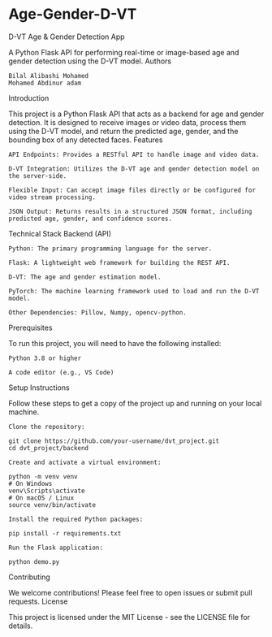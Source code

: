 # Age-Gender-D-VT
D-VT Age & Gender Detection App

A Python Flask API for performing real-time or image-based age and gender detection using the D-VT model.
Authors

    Bilal Alibashi Mohamed
    Mohamed Abdinur adam
    

Introduction

This project is a Python Flask API that acts as a backend for age and gender detection. It is designed to receive images or video data, process them using the D-VT model, and return the predicted age, gender, and the bounding box of any detected faces.
Features

    API Endpoints: Provides a RESTful API to handle image and video data.

    D-VT Integration: Utilizes the D-VT age and gender detection model on the server-side.

    Flexible Input: Can accept image files directly or be configured for video stream processing.

    JSON Output: Returns results in a structured JSON format, including predicted age, gender, and confidence scores.

Technical Stack
Backend (API)

    Python: The primary programming language for the server.

    Flask: A lightweight web framework for building the REST API.

    D-VT: The age and gender estimation model.

    PyTorch: The machine learning framework used to load and run the D-VT model.

    Other Dependencies: Pillow, Numpy, opencv-python.

Prerequisites

To run this project, you will need to have the following installed:

    Python 3.8 or higher

    A code editor (e.g., VS Code)

Setup Instructions

Follow these steps to get a copy of the project up and running on your local machine.

    Clone the repository:

    git clone https://github.com/your-username/dvt_project.git
    cd dvt_project/backend

    Create and activate a virtual environment:

    python -m venv venv
    # On Windows
    venv\Scripts\activate
    # On macOS / Linux
    source venv/bin/activate

    Install the required Python packages:

    pip install -r requirements.txt

    Run the Flask application:

    python demo.py


Contributing

We welcome contributions! Please feel free to open issues or submit pull requests.
License

This project is licensed under the MIT License - see the LICENSE file for details.
